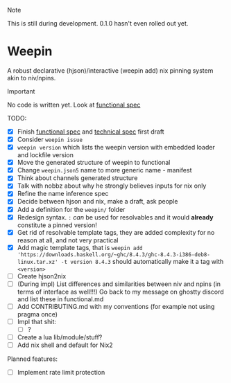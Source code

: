 > [!NOTE]
> This is still during development.
> 0.1.0 hasn't even rolled out yet.

# Weepin

A robust declarative (hjson)/interactive (weepin add) nix pinning system akin to niv/npins.

> [!IMPORTANT]
> No code is written yet.
> Look at [functional spec](./docs/spec/0.1/functional.md)

TODO:
- [x] Finish [functional spec](./docs/spec/0.1/functional.md) and [technical spec](./docs/spec/0.1/technical.md) first draft
- [x] Consider `weepin issue`
- [x] `weepin version` which lists the weepin version with embedded loader and lockfile version
- [x] Move the generated structure of weepin to functional
- [x] Change `weepin.json5` name to more generic name - manifest
- [x] Think about channels generated structure
- [x] Talk with nobbz about why he strongly believes inputs for nix only
- [x] Refine the name inference spec
- [x] Decide between hjson and nix, make a draft, ask people
- [x] Add a definition for the `weepin/` folder
- [x] Redesign syntax. `:` *can* be used for resolvables and it would **already** constitute a pinned version!
- [x] Get rid of resolvable template tags, they are added complexity for no reason at all, and not very practical
- [x] Add magic template tags, that is
  `weepin add 'https://downloads.haskell.org/~ghc/8.4.3/ghc-8.4.3-i386-deb8-linux.tar.xz' -t version 8.4.3`
  should automatically make it a tag with `<version>`
- [ ] Create hjson2nix
- [ ] (During impl) List differences and similarities between niv and npins (in terms of interface as well!!!)
Go back to my message on ghostty discord and list these in functional.md
- [ ] Add CONTRIBUTING.md with my conventions (for example not using pragma once)
- [ ] Impl that shit:
  - [ ] ?
- [ ] Create a lua lib/module/stuff?
- [ ] Add nix shell and default for Nix2

Planned features:
- [ ] Implement rate limit protection
